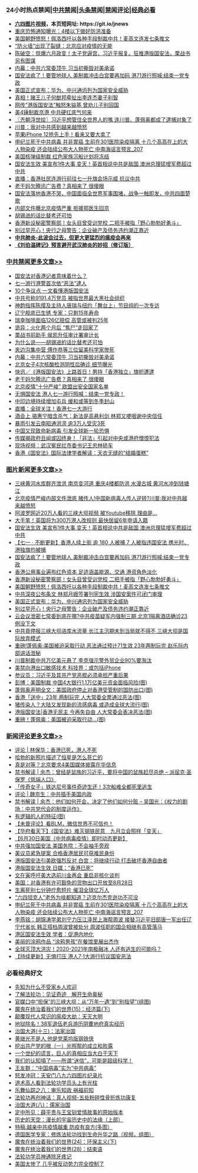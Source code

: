 <div id="tt">
<h3>24小时热点禁闻|<a href="#%E4%B8%AD%E5%85%B1%E7%A6%81%E9%97%BB%E6%9B%B4%E5%A4%9A%E6%96%87%E7%AB%A0">中共禁闻</a>|<a href="#%E5%9B%BE%E7%89%87%E6%96%B0%E9%97%BB%E6%9B%B4%E5%A4%9A%E6%96%87%E7%AB%A0">头条禁闻</a>|<a href="#%E6%96%B0%E9%97%BB%E8%AF%84%E8%AE%BA%E6%9B%B4%E5%A4%9A%E6%96%87%E7%AB%A0">禁闻评论|<a href="#%E5%BF%85%E7%9C%8B%E7%BB%8F%E5%85%B8%E5%A5%BD%E6%96%87">经典必看</a></h3>
<ul>
<li><b><a href="http://d1.bdrive.tk/64.mp4" target="_blank">六四图片视频</a>，本页短网址: https://git.io/jnews</b></li>
<li><a href="https://github.com/fqnews/bnews/blob/master/cbnews/20200701/1353778.md">重庆恐怖通知曝光：4楼以下做好防洪准备</a></li>
<li><a href="https://github.com/fqnews/bnews/blob/master/topimagenews/20200701/1353768.md">美国朝野愤怒！佩洛西吁以各种手段制裁中共！麦高文连发七条推文</a></li>
<li><a href="https://github.com/fqnews/bnews/blob/master/cbnews/20200701/1353700.md">“防火墙”出现了裂缝：北京应对疫情的无能</a></li>
<li><a href="https://github.com/fqnews/bnews/blob/master/bannedvideo/20200701/1353673.md">陈破空：惊爆六月政变！太子党逼宫，习近平报复。狂推港版国安法，栗战书另有图谋</a></li>
<li><a href="https://github.com/fqnews/bnews/blob/master/cbnews/20200701/1353954.md">内幕：中共六常委顶牛 习当初撕毁对美承诺</a></li>
<li><a href="https://github.com/fqnews/bnews/blob/master/topimagenews/20200701/1353937.md">国安法疯了！要管地球人 美制裁冲击白宫要再加码 港71游行照喊:结束一党专政</a></li>
<li><a href="https://github.com/fqnews/bnews/blob/master/topimagenews/20200701/1353682.md">美国正式宣布：华为、中兴通讯列为国家安全威胁</a></li>
<li><a href="https://github.com/fqnews/bnews/blob/master/cnnews/hknews/20200701/1354056.md">真相！赌王儿子何猷邦牵扯出李连杰妻子利智</a></li>
<li><a href="https://github.com/fqnews/bnews/blob/master/cbnews/20200701/1353642.md">网传“港版国安法”触怒朱镕基 曾劝儿子别回国</a></li>
<li><a href="https://github.com/fqnews/bnews/blob/master/cbnews/20200701/1353762.md">美4锤制裁京港 中共硬扛底气何来</a></li>
<li><a href="https://github.com/fqnews/bnews/blob/master/ssgc/20200701/1353667.md">〖兲朝浮世绘〗习近平想管住全世界人的嘴 连川普、蓬佩奥都成了逮捕对象了</a></li>
<li><a href="https://github.com/fqnews/bnews/blob/master/cbnews/20200701/1353835.md">川普：我对中共感到越来越愤怒</a></li>
<li><a href="https://github.com/fqnews/bnews/blob/master/cnnews/20200701/1353849.md">苹果iPhone 12抢先上手！看来又要大卖了</a></li>
<li><a href="https://github.com/fqnews/bnews/blob/master/comments/20200701/1353958.md">申纪兰死于中共病毒 并非胃癌 生前在301医院染疫隔离 十几个高高在上的大人物染疫 还会陆续公布大人物死亡 中南海谣言预言_207</a></li>
<li><a href="https://github.com/fqnews/bnews/blob/master/cnnews/20200701/1354058.md">美国核弹级制裁 红色家族沉船计划将冻结</a></li>
<li><a href="https://github.com/fqnews/bnews/blob/master/topimagenews/20200701/1354098.md">国安法生效 美宣布1件大事 变天！英首相说中共是敌国 澳洲总理猛增军费超过中共</a></li>
<li><a href="https://github.com/fqnews/bnews/blob/master/cnnews/hknews/20200701/1353740.md">直播：香港社民连游行前往七一升旗会场示威 抗议中共</a></li>
<li><a href="https://github.com/fqnews/bnews/blob/master/cbnews/20200701/1353928.md">老干妈欠腾讯广告费？真相来了 很傻眼</a></li>
<li><a href="https://github.com/fqnews/bnews/blob/master/bannedvideo/20200701/1353812.md">国安法落地香港不哭，中国面临全世界军事围堵，战争一触即发，中共四面楚歌</a></li>
<li><a href="https://github.com/fqnews/bnews/blob/master/cbnews/20200701/1353632.md">内部文件曝北京疫情严重 拒援鄂医生回京</a></li>
<li><a href="https://github.com/fqnews/bnews/blob/master/ssgc/20200701/1353679.md">胡锡进的话比替考还可怕</a></li>
<li><a href="https://github.com/fqnews/bnews/blob/master/topimagenews/20200701/1353847.md">香港新设秘密警察部！女头目曾受训党校 二把手被指「野心勃勃好勇斗」</a></li>
<li><a href="https://github.com/fqnews/bnews/blob/master/topimagenews/20200701/1353638.md">别过早开心！央行之母警告：企业破产及债务违约潮正靠近</a></li>
<li><b><a href="https://github.com/fqnews/bnews/blob/master/comments/20200211/1275071.md" target="_blank">中共肺炎-此波会过去，但更大更猛烈的瘟疫会再来</a></b></li>
<li><b><a href="https://github.com/fqnews/bnews/blob/master/comments/20200207/1272816.md" target="_blank">《刘伯温碑记》预言避开武汉肺炎的妙招（修订版）</a></b></li>
</ul>
</div>

<div class="catlist">
<h3><a href="https://github.com/fqnews/bnews/blob/master/cbnews/" target="_blank">中共禁闻</a><span><a href="https://github.com/fqnews/bnews/blob/master/cbnews/" target="_blank" rel="nofollow">更多文章>></a></span></h3>
<ul>
<li><a href="https://github.com/fqnews/bnews/blob/master/cbnews/20200702/1354194.md" target="_blank">国安法对香港记者意味着什么？</a></li>
<li><a href="https://github.com/fqnews/bnews/blob/master/cbnews/20200701/1354117.md" target="_blank">七一游行港警首次依“恶法”逮人</a></li>
<li><a href="https://github.com/fqnews/bnews/blob/master/cbnews/20200701/1354101.md" target="_blank">10个争议点 一文看懂港版国安法</a></li>
<li><a href="https://github.com/fqnews/bnews/blob/master/cbnews/20200701/1354099.md" target="_blank">中共号称9191.4万党员 被指世界最大黑社会组织</a></li>
<li><a href="https://github.com/fqnews/bnews/blob/master/cbnews/20200701/1353575.md" target="_blank">神韵指挥陈缨及主持人唐瑞与纽约「舞台上」节目组的一次专访</a></li>
<li><a href="https://github.com/fqnews/bnews/blob/master/cbnews/20200701/1354005.md" target="_blank">辽宁舰底已生锈 专家：只剩15年寿命</a></li>
<li><a href="https://github.com/fqnews/bnews/blob/master/cbnews/20200701/1354004.md" target="_blank">瑞幸咖啡面临126亿赔偿 高管或被判25年</a></li>
<li><a href="https://github.com/fqnews/bnews/blob/master/cbnews/20200701/1354003.md" target="_blank">诡异：火化两个月后 “焦尸”走回家了</a></li>
<li><a href="https://github.com/fqnews/bnews/blob/master/cbnews/20200701/1353963.md" target="_blank">栗战书前助手 侯凯升任审计署审计长</a></li>
<li><a href="https://github.com/fqnews/bnews/blob/master/cbnews/20200701/1353962.md" target="_blank">为什么说——胡锡进的话比替考还可怕</a></li>
<li><a href="https://github.com/fqnews/bnews/blob/master/cbnews/20200701/1353960.md" target="_blank">夹边沟集中营 傅作恭等三位留美科学家惨死</a></li>
<li><a href="https://github.com/fqnews/bnews/blob/master/cbnews/20200701/1353954.md" target="_blank">内幕：中共六常委顶牛 习当初撕毁对美承诺</a></li>
<li><a href="https://github.com/fqnews/bnews/blob/master/cbnews/20200701/1353953.md" target="_blank">北京女子4次核酸检测阴性后确诊 细节曝光</a></li>
<li><a href="https://github.com/fqnews/bnews/blob/master/cbnews/20200701/1353938.md" target="_blank">快讯／《港版国安法》上路首日！男持「香港独立」旗帜遭逮</a></li>
<li><a href="https://github.com/fqnews/bnews/blob/master/cbnews/20200701/1353928.md" target="_blank">老干妈欠腾讯广告费？真相来了 很傻眼</a></li>
<li><a href="https://github.com/fqnews/bnews/blob/master/cbnews/20200701/1353918.md" target="_blank">北京疫情“十分严峻” 欧盟出安全国家名单</a></li>
<li><a href="https://github.com/fqnews/bnews/blob/master/cbnews/20200701/1353917.md" target="_blank">无惧国安法 港人七一游行照喊：结束一党专政！</a></li>
<li><a href="https://github.com/fqnews/bnews/blob/master/cbnews/20200701/1353910.md" target="_blank">中印边境持续增加屯兵 缓和或等到冬季封山</a></li>
<li><a href="https://github.com/fqnews/bnews/blob/master/cbnews/20200701/1353897.md" target="_blank">直播：全球关注！香港七一大游行</a></li>
<li><a href="https://github.com/fqnews/bnews/blob/master/cbnews/20200701/1353896.md" target="_blank">酒会上 骆惠宁暗含杀气：新法是高悬利剑 林郑又哽咽谢中央信任</a></li>
<li><a href="https://github.com/fqnews/bnews/blob/master/cbnews/20200701/1353895.md" target="_blank">暴雨引发云南昭通洪涝 逾3万人受灾3死</a></li>
<li><a href="https://github.com/fqnews/bnews/blob/master/cbnews/20200701/1353884.md" target="_blank">中国又现致命新病毒 引发全球新一轮恐惧</a></li>
<li><a href="https://github.com/fqnews/bnews/blob/master/cbnews/20200701/1353875.md" target="_blank">传媒揭政府丑闻或囚终身！「非法」引起对中央或港府憎恨犯法</a></li>
<li><a href="https://github.com/fqnews/bnews/blob/master/cbnews/20200701/1353874.md" target="_blank">现场视频：武汉冤民拦市委书记王忠林轿车</a></li>
<li><a href="https://github.com/fqnews/bnews/blob/master/cbnews/20200701/1353866.md" target="_blank">香港《国安法》国际法律学者解读：天衣无缝的“结婚蛋糕”</a></li>

</ul>
</div>
<div class="catlist">
<h3><a href="https://github.com/fqnews/bnews/blob/master/topimagenews/" target="_blank">图片新闻</a><span><a href="https://github.com/fqnews/bnews/blob/master/topimagenews/" target="_blank" rel="nofollow">更多文章>></a></span></h3>
<ul>
<li><a href="https://github.com/fqnews/bnews/blob/master/topimagenews/20200702/1354196.md" target="_blank">三峡黄河水库群齐泄洪 南京变河道 重庆4楼都防洪 水漫古城 黄河水冲到钱塘江</a></li>
<li><a href="https://github.com/fqnews/bnews/blob/master/topimagenews/20200701/1354168.md" target="_blank">北京疫情严峻内部文件泄底 猪传人!中国新病毒人传人逆转?川普:我对中共越来越愤怒</a></li>
<li><a href="https://github.com/fqnews/bnews/blob/master/topimagenews/20200701/1354151.md" target="_blank">阿波罗网近20万人看的三峡大坝视频 被Youtube移除 理由是&#8230;</a></li>
<li><a href="https://github.com/fqnews/bnews/blob/master/topimagenews/20200701/1354139.md" target="_blank">大手笔！英国将为300万港人改规则 最快居留6年申请入籍</a></li>
<li><a href="https://github.com/fqnews/bnews/blob/master/topimagenews/20200701/1354098.md" target="_blank">国安法生效 美宣布1件大事 变天！英首相说中共是敌国 澳洲总理猛增军费超过中共</a></li>
<li><a href="https://github.com/fqnews/bnews/blob/master/topimagenews/20200701/1354002.md" target="_blank">【七一 ‧ 不断更新】香港人续上街 逾 180 人被捕 7 人被指违国安法 携光时、港独旗均被捕</a></li>
<li><a href="https://github.com/fqnews/bnews/blob/master/topimagenews/20200701/1353937.md" target="_blank">国安法疯了！要管地球人 美制裁冲击白宫要再加码 港71游行照喊:结束一党专政</a></li>
<li><a href="https://github.com/fqnews/bnews/blob/master/topimagenews/20200701/1353859.md" target="_blank">香港公用事业遍布红色资本 足迹涵盖能源、交通 港资角色淡化</a></li>
<li><a href="https://github.com/fqnews/bnews/blob/master/topimagenews/20200701/1353847.md" target="_blank">香港新设秘密警察部！女头目曾受训党校 二把手被指「野心勃勃好勇斗」</a></li>
<li><a href="https://github.com/fqnews/bnews/blob/master/topimagenews/20200701/1353768.md" target="_blank">美国朝野愤怒！佩洛西吁以各种手段制裁中共！麦高文连发七条推文</a></li>
<li><a href="https://github.com/fqnews/bnews/blob/master/topimagenews/20200701/1353744.md" target="_blank">中共深夜公布条文 林郑月娥签署刊宪生效 涉国安案件可闭门审理</a></li>
<li><a href="https://github.com/fqnews/bnews/blob/master/topimagenews/20200701/1353682.md" target="_blank">美国正式宣布：华为、中兴通讯列为国家安全威胁</a></li>
<li><a href="https://github.com/fqnews/bnews/blob/master/topimagenews/20200701/1353638.md" target="_blank">别过早开心！央行之母警告：企业破产及债务违约潮正靠近</a></li>
<li><a href="https://github.com/fqnews/bnews/blob/master/topimagenews/20200630/1353509.md" target="_blank">云会议泄密七常委到底在哪?中共疫苗疑军内强制三期 北京1隔离酒店确诊23例没下文</a></li>
<li><a href="https://github.com/fqnews/bnews/blob/master/topimagenews/20200630/1353508.md" target="_blank">中共竟停报三峡大坝进库水流量 长江主汛期未到当局就不得不 三峡大坝是国际放弃模式</a></li>
<li><a href="https://github.com/fqnews/bnews/blob/master/topimagenews/20200630/1353411.md" target="_blank">重磅!蓬佩奥:美国被迫采取行动 恶法通过预计71生效 23年两制玩完 赵乐际内部讲话泄秘</a></li>
<li><a href="https://github.com/fqnews/bnews/blob/master/topimagenews/20200630/1353366.md" target="_blank">川普制裁中共万亿美元悬了 李克强示警外贸企业90%要淘汰</a></li>
<li><a href="https://github.com/fqnews/bnews/blob/master/topimagenews/20200630/1353154.md" target="_blank">美禁向港出口敏感技术 科技界：或包括iPhone</a></li>
<li><a href="https://github.com/fqnews/bnews/blob/master/topimagenews/20200630/1353145.md" target="_blank">参议员：习近平及其共产党恶棍必须承担严重后果</a></li>
<li><a href="https://github.com/fqnews/bnews/blob/master/topimagenews/20200630/1353113.md" target="_blank">彭博：美国制裁 中国4大银行1.1万亿美元资金面临风险(图)</a></li>
<li><a href="https://github.com/fqnews/bnews/blob/master/topimagenews/20200630/1353103.md" target="_blank">蓬佩奥声明全文：美国政府停止对香港受管制的国防出口(图)</a></li>
<li><a href="https://github.com/fqnews/bnews/blob/master/topimagenews/20200630/1353041.md" target="_blank">香港「送中」23年 两制玩完 人大常委全票通过恶法(图)</a></li>
<li><a href="https://github.com/fqnews/bnews/blob/master/topimagenews/20200630/1353001.md" target="_blank">猪传染人？大陆又发现新的流感病毒 或造成全球大流行(图)</a></li>
<li><a href="https://github.com/fqnews/bnews/blob/master/topimagenews/20200630/1352946.md" target="_blank">港版国安法|香港无民主 今再失自由 人大常委会表决恶法(图)</a></li>
<li><a href="https://github.com/fqnews/bnews/blob/master/topimagenews/20200630/1352945.md" target="_blank">重磅！蓬佩奥：美国被迫采取行动&#8230;(图)</a></li>

</ul>
</div>
<div class="catlist">
<h3><a href="https://github.com/fqnews/bnews/blob/master/comments/" target="_blank">新闻评论</a><span><a href="https://github.com/fqnews/bnews/blob/master/comments/" target="_blank" rel="nofollow">更多文章>></a></span></h3>
<ul>
<li><a href="https://github.com/fqnews/bnews/blob/master/comments/20200702/1354197.md" target="_blank">评论 | 林保华：香港已死，港人不死</a></li>
<li><a href="https://github.com/fqnews/bnews/blob/master/comments/20200701/1354186.md" target="_blank">哈勃的新照片描述了恒星是怎么死亡的</a></li>
<li><a href="https://github.com/fqnews/bnews/blob/master/comments/20200701/1354153.md" target="_blank">真是对等？北京要求4美国媒体披露在华信息</a></li>
<li><a href="https://github.com/fqnews/bnews/blob/master/comments/20200701/1354144.md" target="_blank">禁书解读 | 余杰：曾经是鼠族的习近平，要将中国的鼠族赶尽杀绝 &#8211; 派屈克·圣保罗《低端人口》</a></li>
<li><a href="https://github.com/fqnews/bnews/blob/master/comments/20200701/1354143.md" target="_blank">「传奇女子」铁达尼号事件奇迹生还！3次船难全都死里逃生</a></li>
<li><a href="https://github.com/fqnews/bnews/blob/master/comments/20200701/1354113.md" target="_blank">评论 | 魏京生：中共插手美国内政</a></li>
<li><a href="https://github.com/fqnews/bnews/blob/master/comments/20200701/1354112.md" target="_blank">禁书解读 | 余杰：他们如何开会，决定了他们如何分赃 &#8211; 吴国光：《权力的剧场：中共党代会的制度运作》</a></li>
<li><a href="https://github.com/fqnews/bnews/blob/master/comments/20200701/1354097.md" target="_blank">有逻辑的人的特征(图)</a></li>
<li><a href="https://github.com/fqnews/bnews/blob/master/comments/20200701/1354060.md" target="_blank">【未普评论】看BLM，微信世界不可信也！</a></li>
<li><a href="https://github.com/fqnews/bnews/blob/master/comments/20200701/1354059.md" target="_blank">【华府看天下】《国安法》难灭钢铁民意　九月立会照样「变天」</a></li>
<li><a href="https://github.com/fqnews/bnews/blob/master/comments/20200701/1354029.md" target="_blank">【6月30日美国（中共病毒疫情）即时动态更新】</a></li>
<li><a href="https://github.com/fqnews/bnews/blob/master/comments/20200701/1354028.md" target="_blank">中共强加国安法  美国务院：不会袖手旁观</a></li>
<li><a href="https://github.com/fqnews/bnews/blob/master/comments/20200701/1354027.md" target="_blank">美议员紧急提案 合格香港居民可获难民身份</a></li>
<li><a href="https://github.com/fqnews/bnews/blob/master/comments/20200701/1354026.md" target="_blank">港版国安法引美欧强烈反对 白宫：将继续行动 打击破坏香港自由者</a></li>
<li><a href="https://github.com/fqnews/bnews/blob/master/comments/20200701/1354025.md" target="_blank">港版国安法生效 日媒：“香港已死”</a></li>
<li><a href="https://github.com/fqnews/bnews/blob/master/comments/20200701/1354024.md" target="_blank">文在寅呼吁美大选前川金再会 重启非核化谈判</a></li>
<li><a href="https://github.com/fqnews/bnews/blob/master/comments/20200701/1354023.md" target="_blank">美国：对香港有许可豁免的货物出口开放至8月28日</a></li>
<li><a href="https://github.com/fqnews/bnews/blob/master/comments/20200701/1354022.md" target="_blank">生离死别七分钟疗愈短片  催泪全球亿万人</a></li>
<li><a href="https://github.com/fqnews/bnews/blob/master/comments/20200701/1353968.md" target="_blank">“六四坦克人”老外为啥都知道？迈克尔杰克逊功不可没</a></li>
<li><a href="https://github.com/fqnews/bnews/blob/master/comments/20200701/1353958.md" target="_blank">申纪兰死于中共病毒 并非胃癌 生前在301医院染疫隔离 十几个高高在上的大人物染疫 还会陆续公布大人物死亡 中南海谣言预言_207</a></li>
<li><a href="https://github.com/fqnews/bnews/blob/master/comments/20200701/1353934.md" target="_blank">李燕铭：胡锦涛学弟刘宁力压江泽民上海帮周波 接替习近平旧部唐一军出任辽宁代省长 韩正搭档周波曾被处分 周波任职的国企相继有高管落马</a></li>
<li><a href="https://github.com/fqnews/bnews/blob/master/comments/20200701/1353930.md" target="_blank">港区国安法生效 学者：促港内地化</a></li>
<li><a href="https://github.com/fqnews/bnews/blob/master/comments/20200701/1353926.md" target="_blank">美丽的涂鸦作品  “涂鸦男孩”在餐馆里展出杰作</a></li>
<li><a href="https://github.com/fqnews/bnews/blob/master/comments/20200701/1353925.md" target="_blank">全球灭顶大洪灾！2020-2021年南极融冰 人还有逃生的可能吗？</a></li>
<li><a href="https://github.com/fqnews/bnews/blob/master/comments/20200701/1353914.md" target="_blank">【持续更新】无惧打压 港人7·1大游行抗议国安恶法</a></li>

</ul>
</div>

<div class="catlist">
<h3>必看经典好文</h3>
<ul>
<li><a href="https://github.com/fqnews/bnews/blob/master/comments/20200620/1346848.md" target="_blank">先知为什么不受家乡人欢迎</a></li>
<li><a href="https://github.com/fqnews/bnews/blob/master/comments/20200307/1289968.md" target="_blank">了解法轮功：见证奇迹　解开生命奥秘</a></li>
<li><a href="https://github.com/fqnews/bnews/blob/master/cbnews/20200624/1349641.md" target="_blank">官媒口中“担保”的三峡大坝：从“万年一遇”到“别指望”(组图)</a></li>
<li><a href="https://github.com/fqnews/bnews/blob/master/topimagenews/20180610/955499.md" target="_blank">魔鬼在统治着我们的世界(15)：经济篇(下)</a></li>
<li><a href="https://github.com/fqnews/bnews/blob/master/comments/20200619/783185.md" target="_blank">颠覆现代人常识的瘟疫大劫：天灭大明</a></li>
<li><a href="https://github.com/fqnews/bnews/blob/master/cbnews/20200531/1337381.md" target="_blank">地狱除名！38军退伍老兵游历阴曹地府真实经历</a></li>
<li><a href="https://github.com/fqnews/bnews/blob/master/cbnews/20180319/916654.md" target="_blank">治国大道(十三)：法家治国</a></li>
<li><a href="https://github.com/fqnews/bnews/blob/master/lifebaike/20190522/1131765.md" target="_blank">黄继光不是人 他是党莱坞版钢铁侠</a></li>
<li><a href="https://github.com/fqnews/bnews/blob/master/comments/20200629/1352460.md" target="_blank">挖出共产党的根（一）光照帮的成立和败露</a></li>
<li><a href="https://github.com/fqnews/bnews/blob/master/comments/20200621/1348067.md" target="_blank">一个世纪的谎言，巨人的真相应当大白于天下</a></li>
<li><a href="https://github.com/fqnews/bnews/blob/master/sohnews/20161029/607205.md" target="_blank">我们的认知塌了——所谓“迷信”，可能是超级科学！</a></li>
<li><a href="https://github.com/fqnews/bnews/blob/master/comments/20200318/1295755.md" target="_blank">王友群：“中国病毒”实为“中共病毒”</a></li>
<li><a href="https://github.com/fqnews/bnews/blob/master/comments/20200604/783200.md" target="_blank">怒发冲冠：天安门八九六四图片纪录片</a></li>
<li><a href="https://github.com/fqnews/bnews/blob/master/comments/20200227/1284657.md" target="_blank">道术高人看到法轮功学员头上有光柱</a></li>
<li><a href="https://github.com/fqnews/bnews/blob/master/tculture/20170717/792953.md" target="_blank">乐舞仙踪之八：审乐知政 祸福前知</a></li>
<li><a href="https://github.com/fqnews/bnews/blob/master/comments/20190516/1128964.md" target="_blank">法轮功再创神话：真人视频-五处粉碎性骨折炼功康复</a></li>
<li><a href="https://github.com/fqnews/bnews/blob/master/cbnews/20190424/914482.md" target="_blank">治国大道(八)：儒家治国</a></li>
<li><a href="https://github.com/fqnews/bnews/blob/master/comments/20200616/1345658.md" target="_blank">定中所见：薛平贵与王宝钏爱情故事的原始版本</a></li>
<li><a href="https://github.com/fqnews/bnews/blob/master/tculture/20121025/73065.md" target="_blank">历史的天空：漫长的宇宙历史中的法缘（上部）</a></li>
<li><a href="https://github.com/fqnews/bnews/blob/master/ccpdope/20200425/1319297.md" target="_blank">特稿:越亲中共疫情越重 防疫有良方(多图）</a></li>
<li><a href="https://github.com/fqnews/bnews/blob/master/comments/20200607/783186.md" target="_blank">德国医学专家：修炼法轮功找到生命升华之路（视频，组图）</a></li>
<li><a href="https://github.com/fqnews/bnews/blob/master/cbnews/20180907/994846.md" target="_blank">魔鬼在统治着我们的世界(24)：环保主义(下)</a></li>
<li><a href="https://github.com/fqnews/bnews/blob/master/comments/20181228/1054609.md" target="_blank">魔鬼在统治着我们的世界(28)：结束语</a></li>
<li><a href="https://github.com/fqnews/bnews/blob/master/health/20170626/780263.md" target="_blank">法轮功学员神通除牙疼记</a></li>
<li><a href="https://github.com/fqnews/bnews/blob/master/comments/20200624/1349702.md" target="_blank">美国太惨了 几乎被反动势力完全控制了</a></li>

</ul>
</div>